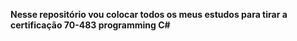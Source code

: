 **Nesse repositório vou colocar todos os meus estudos para tirar a certificação 70-483 programming C#**
